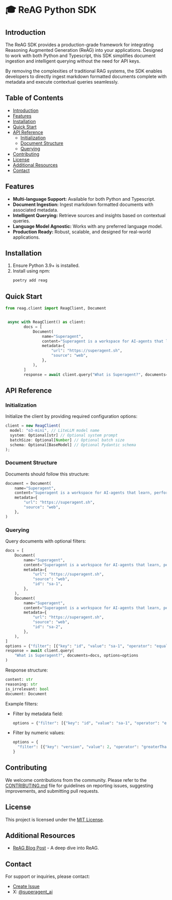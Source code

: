 # 🎓 ReAG Python SDK

## Introduction

The ReAG SDK provides a production-grade framework for integrating Reasoning Augmented Generation (ReAG) into your applications. Designed to work with both Python and Typescript, this SDK simplifies document ingestion and intelligent querying without the need for API keys.

By removing the complexities of traditional RAG systems, the SDK enables developers to directly ingest markdown formatted documents complete with metadata and execute contextual queries seamlessly.

## Table of Contents
- [Introduction](#introduction)
- [Features](#features)
- [Installation](#installation)
- [Quick Start](#quick-start)
- [API Reference](#api-reference)
  - [Initialization](#initialization)
  - [Document Structure](#document-structure)
  - [Querying](#querying)
- [Contributing](#contributing)
- [License](#license)
- [Additional Resources](#additional-resources)
- [Contact](#contact)

## Features
- **Multi-language Support:** Available for both Python and Typescript.
- **Document Ingestion:** Ingest markdown formatted documents with associated metadata.
- **Intelligent Querying:** Retrieve sources and insights based on contextual queries.
- **Language Model Agnostic:** Works with any preferred language model.
- **Production Ready:** Robust, scalable, and designed for real-world applications.

## Installation
1. Ensure Python 3.9+ is installed.
2. Install using npm:
   ```bash
   poetry add reag
   ```

## Quick Start
```python
from reag.client import ReagClient, Document


 async with ReagClient() as client:
        docs = [
            Document(
                name="Superagent",
                content="Superagent is a workspace for AI-agents that learn, perform work, and collaborate.",
                metadata={
                    "url": "https://superagent.sh",
                    "source": "web",
                },
            ),
        ]
        response = await client.query("What is Superagent?", documents=docs)

```

## API Reference

### Initialization
Initialize the client by providing required configuration options:

```typescript
client = new ReagClient(
  model: "o3-mini", // LiteLLM model name
  system: Optional[str] // Optional system prompt
  batchSize: Optional[Number] // Optional batch size
  schema: Optional[BaseModel] // Optional Pydantic schema
);
```

### Document Structure
Documents should follow this structure:
```python
document = Document(
    name="Superagent",
    content="Superagent is a workspace for AI-agents that learn, perform work, and collaborate.",
    metadata={
        "url": "https://superagent.sh",
        "source": "web",
    },
)
```

### Querying
Query documents with optional filters:

```python
docs = [
    Document(
        name="Superagent",
        content="Superagent is a workspace for AI-agents that learn, perform work, and collaborate.",
        metadata={
            "url": "https://superagent.sh",
            "source": "web",
            "id": "sa-1",
        },
    ),
    Document(
        name="Superagent",
        content="Superagent is a workspace for AI-agents that learn, perform work, and collaborate.",
        metadata={
            "url": "https://superagent.sh",
            "source": "web",
            "id": "sa-2",
        },
    ),
]
options = {"filter": [{"key": "id", "value": "sa-1", "operator": "equals"}]}
response = await client.query(
    "What is Superagent?", documents=docs, options=options
)
```

Response structure:
```python
content: str
reasoning: str
is_irrelevant: bool
document: Document
```

Example filters:
- Filter by metadata field:
  ```python
  options = {"filter": [{"key": "id", "value": "sa-1", "operator": "equals"}]}
  ```
- Filter by numeric values:
  ```python
  options = {
    "filter": [{"key": "version", "value": 2, "operator": "greaterThanOrEqual"}]
  }
  ```

## Contributing

We welcome contributions from the community. Please refer to the [CONTRIBUTING.md](CONTRIBUTING.md) file for guidelines on reporting issues, suggesting improvements, and submitting pull requests.

## License

This project is licensed under the [MIT License](LICENSE).

## Additional Resources
- [ReAG Blog Post](https://www.superagent.sh/blog/reag-reasoning-augmented-generation) - A deep dive into ReAG.

## Contact

For support or inquiries, please contact:
- [Create Issue](https://github.com/superagent-ai/reag/issues)
- X: [@superagent_ai](https://x.com/superagent_ai)
